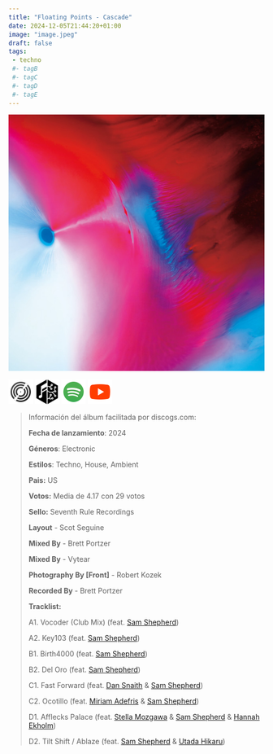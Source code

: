 ```yaml
---
title: "Floating Points - Cascade"
date: 2024-12-05T21:44:20+01:00
image: "image.jpeg"
draft: false
tags:
 - techno
 #- tagB
 #- tagC
 #- tagD
 #- tagE
---
```

![cover](image.jpeg (Floating-Points - Cascade))
 
[![discogs](../links/svg/discogs.png (discogs))](https://www.discogs.com/master/3595454)
[![musicbrainz](../links/svg/musicbrainz.png (musicbrainz))](https://musicbrainz.org/release/1cf2ae06-bb5e-4256-af6c-e40d406abba5)
[![spotify](../links/svg/spotify.png (putify))](https://open.spotify.com/album/4IYnAmZ8GvmNFF2ZxxKT8L)
[![youtube](../links/svg/youtube.png (youtube))](https://www.youtube.com/playlist?list=PLDhajrZgo0TLyM1Wgmo7NUxhwqREahoA8)
 
<!-- [![bandcamp](../links/svg/bandcamp.png (bandcamp))](error) error busqueda -->
<!-- [![lastfm](../links/svg/lastfm.png (lastfm))]() -->
<!-- [![wikipedia](../links/svg/wikipedia.png (wikipedia))](error) -->
 
> Información del álbum facilitada por discogs.com:
> 
> **Fecha de lanzamiento**: 2024
> 
> **Géneros**: Electronic
> 
> **Estilos**: Techno, House, Ambient
> 
> **Pais:** US
> 
> **Votos:** Media de 4.17 con 29 votos
> 
> **Sello:** Seventh Rule Recordings
> 
> **Layout** - Scot Seguine
> 
> **Mixed By** - Brett Portzer
> 
> **Mixed By** - Vytear
> 
> **Photography By [Front]** - Robert Kozek
> 
> **Recorded By** - Brett Portzer
> 
> 
> 
> **Tracklist:**
> 
>   A1. Vocoder (Club Mix) 
> (feat. [Sam Shepherd](https://www.discogs.com/artist/1544337 'British music producer and DJ, born in...'))   
> 
>   A2. Key103 
> (feat. [Sam Shepherd](https://www.discogs.com/artist/1544337 'British music producer and DJ, born in...'))   
> 
>   B1. Birth4000 
> (feat. [Sam Shepherd](https://www.discogs.com/artist/1544337 'British music producer and DJ, born in...'))   
> 
>   B2. Del Oro 
> (feat. [Sam Shepherd](https://www.discogs.com/artist/1544337 'British music producer and DJ, born in...'))   
> 
>   C1. Fast Forward 
> (feat. [Dan Snaith](https://www.discogs.com/artist/438883 '') & [Sam Shepherd](https://www.discogs.com/artist/1544337 'British music producer and DJ, born in...'))   
> 
>   C2. Ocotillo 
> (feat. [Miriam Adefris](https://www.discogs.com/artist/15066986 '') & [Sam Shepherd](https://www.discogs.com/artist/1544337 'British music producer and DJ, born in...'))   
> 
>   D1. Afflecks Palace 
> (feat. [Stella Mozgawa](https://www.discogs.com/artist/1959019 'Australian drummer, born February 25, 1986 in...') & [Sam Shepherd](https://www.discogs.com/artist/1544337 'British music producer and DJ, born in...') & [Hannah Ekholm](https://www.discogs.com/artist/15066989 ''))   
> 
>   D2. Tilt Shift / Ablaze 
> (feat. [Sam Shepherd](https://www.discogs.com/artist/1544337 'British music producer and DJ, born in...') & [Utada Hikaru](https://www.discogs.com/artist/304053 'Hikaru Utada (born January 19, 1983 in...'))   
> 
